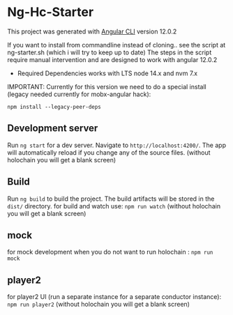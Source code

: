 # Ng-Hc-Starter

This project was generated with [Angular CLI](https://github.com/angular/angular-cli) version 12.0.2

If you want to install from commandline instead of cloning.. 
see the script at ng-starter.sh (which i will try to keep up to date)
The steps in the script require manual intervention and are designed to work with angular 12.0.2 

- Required Dependencies
 works with LTS node 14.x and nvm 7.x

IMPORTANT: Currently for this version we need to do a special install 
(legacy needed currently for mobx-angular hack):
 
`npm install --legacy-peer-deps`  

## Development server

Run `ng start` for a dev server. Navigate to `http://localhost:4200/`. The app will automatically reload if you change any of the source files.
(without holochain you will get a blank screen)

## Build

Run `ng build` to build the project. The build artifacts will be stored in the `dist/` directory.
for build and watch use: `npm run watch`
(without holochain you will get a blank screen)

## mock
for mock development when you do not want to run holochain : `npm run mock`

## player2
for player2 UI (run a separate instance for a separate conductor instance): `npm run player2`
(without holochain you will get a blank screen)

